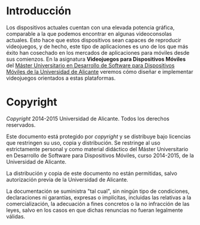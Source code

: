 
# Introducción

Los dispositivos actuales cuentan con una elevada potencia gráfica, comparable a la que podemos encontrar en algunas videoconsolas actuales. Esto hace que estos dispositivos sean capaces de reproducir videojuegos, y de hecho, este tipo de aplicaciones es uno de los que más éxito han cosechado en los mercados de aplicaciones para móviles desde sus comienzos. En la asignatura **Videojuegos para Dispositivos Móviles** del [Máster Universitario en Desarrollo de Software para Dispositivos Móviles de la Universidad de Alicante](http://web.ua.es/mastermoviles) veremos cómo diseñar e implementar videojuegos orientados a estas plataformas.



# Copyright

_Copyright_ 2014-2015 Universidad de Alicante. Todos los derechos reservados.

Este documento está protegido por _copyright_ y se distribuye bajo licencias que restringen su uso, copia y distribución. Se restringe al uso estrictamente personal y como material didáctico del Máster Universitario en Desarrollo de Software para Dispositivos Móviles, curso 2014-2015, de la Universidad de Alicante.

La distribución y copia de este documento no están permitidas, salvo autorización previa de la Universidad de Alicante.

La documentación se suministra "tal cual", sin ningún tipo de condiciones, declaraciones ni garantías, expresas o implícitas, incluidas las relativas a la comercialización, la adecuación a fines concretos o la no infracción de las leyes, salvo en los casos en que dichas renuncias no fueran legalmente válidas.
